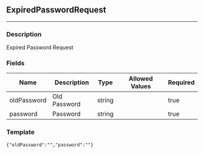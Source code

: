 ## ExpiredPasswordRequest
---
### Description
Expired Password Request
### Fields
| Name | Description | Type | Allowed Values | Required |
| ---- | ----------- | ---- | -------------- | -------- |
| oldPassword | Old Password | string |  | true |
| password | Password | string |  | true |
### Template
```
{"oldPassword":"","password":""}
```
